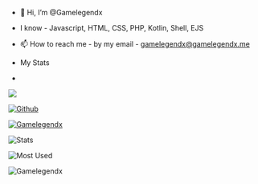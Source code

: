 - 👋 Hi, I’m @Gamelegendx
- I know - Javascript, HTML, CSS, PHP, Kotlin, Shell, EJS
- 📫 How to reach me - by my email - gamelegendx@gamelegendx.me

- My Stats
- 
![](https://visitor-badge.laobi.icu/badge?page_id=Gamelegendx.CharalambosIoannou)

[![Github](https://img.shields.io/github/followers/Gamelegendx?label=Follow&style=social)](https://github.com/Gamelegendx)

<p align="left"> <a href="https://github.com/Gamelegendx"><img src="https://github-profile-trophy.vercel.app/?username=Gamelegendx" alt="Gamelegendx" /></a> </p>



![Stats](https://github-readme-stats.vercel.app/api?username=Gamelegendx&layout=compact&hide_border=true&hide_title=true&count_private=true&include_all_commits=true&show_icons=true&bg_color=00000000&text_color=c3c6ce&icon_color=4e64f7)

![Most Used](https://github-readme-stats.vercel.app/api/top-langs/?username=Gamelegendx&layout=compact&hide_border=true&show_icons=true&title_color=c3c6ce&text_color=9f9f9f&bg_color=00000000&hide_border=true&icon_color=00000000&count_private=true)

<p><img align="center" src="https://github-readme-streak-stats.herokuapp.com/?user=Gamelegendx&" alt="Gamelegendx" /></p>
<!---
Gamelegendx/Gamelegendx is a ✨ special ✨ repository because its `README.md` (this file) appears on your GitHub profile.
You can click the Preview link to take a look at your changes.
--->
